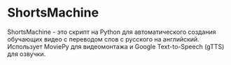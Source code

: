 # ShortsMachine
ShortsMachine - это скрипт на Python для автоматического создания обучающих видео с переводом слов с русского на английский. Использует MoviePy для видеомонтажа и Google Text-to-Speech (gTTS) для озвучки.
